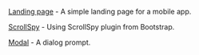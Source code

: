 [Landing page](https://cdn.rawgit.com/laniywh/the-complete-web-developer-course/master/5.%20Bootstrap/landingpage.html) - A simple landing page for a mobile app.

[ScrollSpy](https://cdn.rawgit.com/laniywh/the-complete-web-developer-course/master/5.%20Bootstrap/scrollspy.html) - Using ScrollSpy plugin from Bootstrap.

[Modal](https://cdn.rawgit.com/laniywh/the-complete-web-developer-course/master/5.%20Bootstrap/modal.html) - A dialog prompt.

